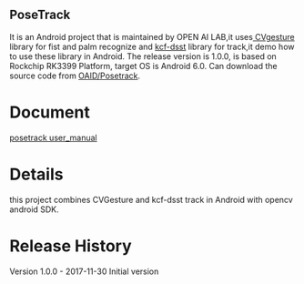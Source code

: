 ## PoseTrack 
It is an Android project that is maintained by OPEN AI LAB,it uses[ CVgesture](https://github.com/OAID/CVGesture) library for fist and palm recognize and [kcf-dsst](https://github.com/OAID/TrackerDSST) library for track,it demo how to use these library in Android. The release version is 1.0.0, is based on Rockchip RK3399 Platform, target OS is Android 6.0. Can download the source code from [OAID/Posetrack](https://github.com/OAID/AndroidCVDemo).

# Document
 [posetrack user_manual](https://github.com/OAID/AndroidCVDemo/blob/master/posetrack%20user_manual.pdf)
 
#  Details
 this project combines CVGesture  and kcf-dsst track in Android with opencv android SDK.
 
# Release History
  
Version 1.0.0 - 2017-11-30
Initial version 
